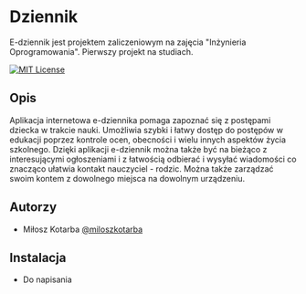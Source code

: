 # Dziennik 

E-dziennik jest projektem zaliczeniowym na zajęcia "Inżynieria Oprogramowania". Pierwszy projekt na studiach.

[![MIT License](https://img.shields.io/badge/License-MIT-green.svg)](https://choosealicense.com/licenses/mit/)

## Opis
Aplikacja internetowa e-dziennika pomaga zapoznać się z postępami dziecka w trakcie nauki. Umożliwia szybki i łatwy dostęp do postępów w edukacji poprzez kontrole ocen, obecności i wielu innych aspektów życia szkolnego. Dzięki aplikacji e-dziennik można także być na bieżąco z interesującymi ogłoszeniami i z łatwością odbierać i wysyłać wiadomości co znacząco ułatwia kontakt nauczyciel - rodzic. Można także zarządzać swoim kontem z dowolnego miejsca na dowolnym urządzeniu.

## Autorzy

- Miłosz Kotarba [@miloszkotarba](https://www.github.com/miloszkotarba)


## Instalacja
- Do napisania
    
